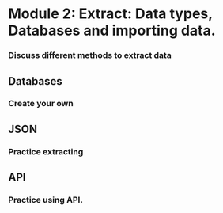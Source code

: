 # Module 2: Extract: Data types, Databases and importing data.
### Discuss different methods to extract data




## Databases 
### Create your own

##  JSON
### Practice extracting

##  API 
### Practice using API. 
